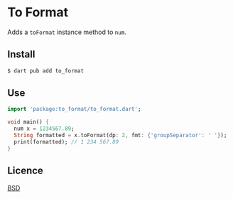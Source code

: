 # To Format

Adds a `toFormat` instance method to `num`.

## Install

```sh
$ dart pub add to_format
```

## Use

```dart
import 'package:to_format/to_format.dart';

void main() {
  num x = 1234567.89;
  String formatted = x.toFormat(dp: 2, fmt: {'groupSeparator': ' '});
  print(formatted); // 1 234 567.89
}
```

## Licence

[BSD](LICENCE)
